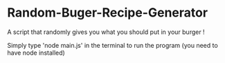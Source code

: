 # Random-Buger-Recipe-Generator

A script that randomly gives you what you should put in your burger !

Simply type 'node main.js' in the terminal to run the program (you need to have node installed)

